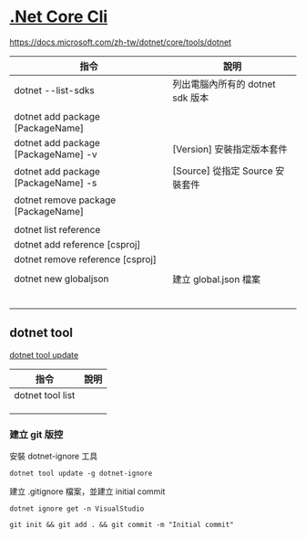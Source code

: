 # [.Net Core Cli](https://docs.microsoft.com/zh-tw/dotnet/core/tools/)

https://docs.microsoft.com/zh-tw/dotnet/core/tools/dotnet

| 指令                                | 說明                             |
| ----------------------------------- | -------------------------------- |
| dotnet --list-sdks                  | 列出電腦內所有的 dotnet sdk 版本 |
|                                     |                                  |
| dotnet add package [PackageName]    |                                  |
| dotnet add package [PackageName] -v | [Version] 安裝指定版本套件       |
| dotnet add package [PackageName] -s | [Source] 從指定 Source 安裝套件  |
| dotnet remove package [PackageName] |                                  |
|                                     |                                  |
| dotnet list reference               |                                  |
| dotnet add reference [csproj]       |                                  |
| dotnet remove reference [csproj]    |                                  |
|                                     |                                  |
| dotnet new globaljson               | 建立 global.json 檔案            |
|                                     |                                  |
|                                     |                                  |
|                                     |                                  |
|                                     |                                  |
|                                     |                                  |
|                                     |                                  |

## dotnet tool

[dotnet tool update](https://docs.microsoft.com/zh-tw/dotnet/core/tools/dotnet-tool-update)


| 指令             | 說明 |
| ---------------- | ---- |
| dotnet tool list |      |
|                  |      |
|                  |      |
|                  |      |

### 建立 git 版控 

安裝 dotnet-ignore 工具
```
dotnet tool update -g dotnet-ignore
```

建立 .gitignore 檔案，並建立 initial commit

```
dotnet ignore get -n VisualStudio

git init && git add . && git commit -m "Initial commit"
```
